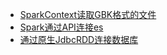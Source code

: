 * [SparkContext读取GBK格式的文件](代码片段记录/Spark/SparkContext读取GBK格式的文件.md)
* [Spark通过API连接es](代码片段记录/Spark/Spark通过API连接es.md)
* [通过原生JdbcRDD连接数据库](代码片段记录/Spark/通过原生JdbcRDD连接数据库.md)
